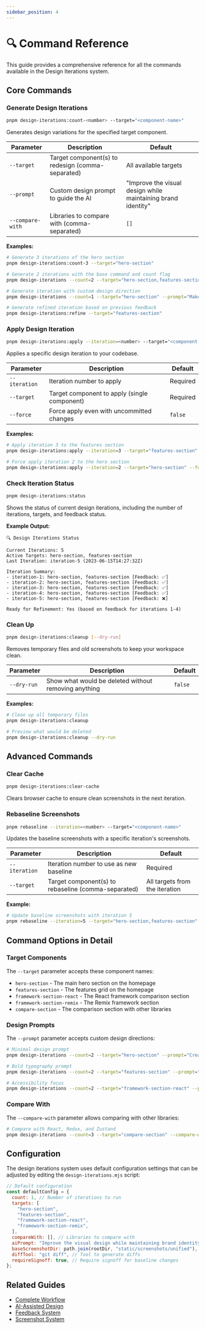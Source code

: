 ```yaml
---
sidebar_position: 4
---
```


# 🔍 Command Reference

This guide provides a comprehensive reference for all the commands available in the Design Iterations system.

## Core Commands

### Generate Design Iterations

```bash
pnpm design-iterations:count-<number> --target="<component-name>"
```

Generates design variations for the specified target component.

| Parameter        | Description                                       | Default                                                      |
| ---------------- | ------------------------------------------------- | ------------------------------------------------------------ |
| `--target`       | Target component(s) to redesign (comma-separated) | All available targets                                        |
| `--prompt`       | Custom design prompt to guide the AI              | "Improve the visual design while maintaining brand identity" |
| `--compare-with` | Libraries to compare with (comma-separated)       | `[]`                                                         |

**Examples:**

```bash
# Generate 3 iterations of the hero section
pnpm design-iterations:count-3 --target="hero-section"

# Generate 2 iterations with the base command and count flag
pnpm design-iterations --count=2 --target="hero-section,features-section"

# Generate iteration with custom design direction
pnpm design-iterations --count=1 --target="hero-section" --prompt="Make it more minimal with elegant typography"

# Generate refined iteration based on previous feedback
pnpm design-iterations:refine --target="features-section"
```

### Apply Design Iteration

```bash
pnpm design-iterations:apply --iteration=<number> --target="<component-name>"
```

Applies a specific design iteration to your codebase.

| Parameter     | Description                                  | Default  |
| ------------- | -------------------------------------------- | -------- |
| `--iteration` | Iteration number to apply                    | Required |
| `--target`    | Target component to apply (single component) | Required |
| `--force`     | Force apply even with uncommitted changes    | `false`  |

**Examples:**

```bash
# Apply iteration 3 to the features section
pnpm design-iterations:apply --iteration=3 --target="features-section"

# Force apply iteration 2 to the hero section
pnpm design-iterations:apply --iteration=2 --target="hero-section" --force
```

### Check Iteration Status

```bash
pnpm design-iterations:status
```

Shows the status of current design iterations, including the number of iterations, targets, and feedback status.

**Example Output:**

```
🔍 Design Iterations Status

Current Iterations: 5
Active Targets: hero-section, features-section
Last Iteration: iteration-5 (2023-06-15T14:27:32Z)

Iteration Summary:
- iteration-1: hero-section, features-section [Feedback: ✅]
- iteration-2: hero-section, features-section [Feedback: ✅]
- iteration-3: hero-section, features-section [Feedback: ✅]
- iteration-4: hero-section, features-section [Feedback: ✅]
- iteration-5: hero-section, features-section [Feedback: ❌]

Ready for Refinement: Yes (based on feedback for iterations 1-4)
```

### Clean Up

```bash
pnpm design-iterations:cleanup [--dry-run]
```

Removes temporary files and old screenshots to keep your workspace clean.

| Parameter   | Description                                          | Default |
| ----------- | ---------------------------------------------------- | ------- |
| `--dry-run` | Show what would be deleted without removing anything | `false` |

**Examples:**

```bash
# Clean up all temporary files
pnpm design-iterations:cleanup

# Preview what would be deleted
pnpm design-iterations:cleanup --dry-run
```

## Advanced Commands

### Clear Cache

```bash
pnpm design-iterations:clear-cache
```

Clears browser cache to ensure clean screenshots in the next iteration.

### Rebaseline Screenshots

```bash
pnpm rebaseline --iteration=<number> --target="<component-name>"
```

Updates the baseline screenshots with a specific iteration's screenshots.

| Parameter     | Description                                         | Default                        |
| ------------- | --------------------------------------------------- | ------------------------------ |
| `--iteration` | Iteration number to use as new baseline             | Required                       |
| `--target`    | Target component(s) to rebaseline (comma-separated) | All targets from the iteration |

**Example:**

```bash
# Update baseline screenshots with iteration 5
pnpm rebaseline --iteration=5 --target="hero-section,features-section"
```

## Command Options in Detail

### Target Components

The `--target` parameter accepts these component names:

- `hero-section` - The main hero section on the homepage
- `features-section` - The features grid on the homepage
- `framework-section-react` - The React framework comparison section
- `framework-section-remix` - The Remix framework section
- `compare-section` - The comparison section with other libraries

### Design Prompts

The `--prompt` parameter accepts custom design directions:

```bash
# Minimal design prompt
pnpm design-iterations --count=2 --target="hero-section" --prompt="Create a minimal design with more whitespace"

# Bold typography prompt
pnpm design-iterations --count=2 --target="features-section" --prompt="Use bold typography and emphasize visual hierarchy"

# Accessibility focus
pnpm design-iterations --count=2 --target="framework-section-react" --prompt="Improve accessibility and increase contrast ratios"
```

### Compare With

The `--compare-with` parameter allows comparing with other libraries:

```bash
# Compare with React, Redux, and Zustand
pnpm design-iterations --count=3 --target="compare-section" --compare-with="react,redux,zustand"
```

## Configuration

The design iterations system uses default configuration settings that can be adjusted by editing the `design-iterations.mjs` script:

```javascript
// Default configuration
const defaultConfig = {
  count: 1, // Number of iterations to run
  targets: [
    "hero-section",
    "features-section",
    "framework-section-react",
    "framework-section-remix",
  ],
  compareWith: [], // Libraries to compare with
  aiPrompt: "Improve the visual design while maintaining brand identity",
  baseScreenshotDir: path.join(rootDir, "static/screenshots/unified"),
  diffTool: "git diff", // Tool to generate diffs
  requireSignoff: true, // Require signoff for baseline changes
};
```

## Related Guides

- [Complete Workflow](./workflow.md)
- [AI-Assisted Design](./with-ai.md)
- [Feedback System](./feedback.md)
- [Screenshot System](../playwright-screenshots.md)
